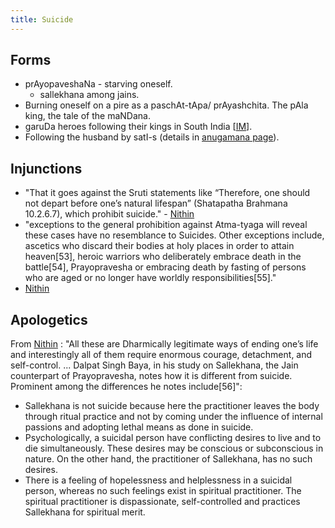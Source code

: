 ```yaml
---
title: Suicide
---
```


## Forms
- prAyopaveshaNa - starving oneself.
  - sallekhana among jains.
- Burning oneself on a pire as a paschAt-tApa/ prAyashchita. The pAla king, the tale of the maNDana.
- garuDa heroes following their kings in South India \[[IM](http://i.imgur.com/LcJGXVh.png)\].
- Following the husband by satI-s (details in [anugamana page](../../Ashrama/anugamana/)). 

## Injunctions
- "That it goes against the Sruti statements like “Therefore, one should not depart before one’s natural lifespan” (Shatapatha Brahmana 10.2.6.7), which prohibit suicide." - [Nithin](http://indiafacts.org/sati-dharmic-perspective/#_ednref14)
- "exceptions to the general prohibition against Atma-tyaga will reveal these cases have no resemblance to Suicides. Other exceptions include, ascetics who discard their bodies at holy places in order to attain heaven[53], heroic warriors who deliberately embrace death in the battle[54], Prayopravesha or embracing death by fasting of persons who are aged or no longer have worldly responsibilities[55]." 
 - [Nithin](http://indiafacts.org/sati-dharmic-perspective/#_ednref14)

## Apologetics

From [Nithin](http://indiafacts.org/sati-dharmic-perspective/#_ednref14) : "All these are Dharmically legitimate ways of ending one’s life and interestingly all of them require enormous courage, detachment, and self-control. ... Dalpat Singh Baya, in his study on Sallekhana, the Jain counterpart of Prayopravesha, notes how it is different from suicide. Prominent among the differences he notes include[56]":

   - Sallekhana is not suicide because here the practitioner leaves the body through ritual practice and not by coming under the influence of internal passions and adopting lethal means as done in suicide.
   - Psychologically, a suicidal person have conflicting desires to live and to die simultaneously. These desires may be conscious or subconscious in nature. On the other hand, the practitioner of Sallekhana, has no such desires.
   - There is a feeling of hopelessness and helplessness in a suicidal person, whereas no such feelings exist in spiritual practitioner. The spiritual practitioner is dispassionate, self-controlled and practices Sallekhana for spiritual merit.
